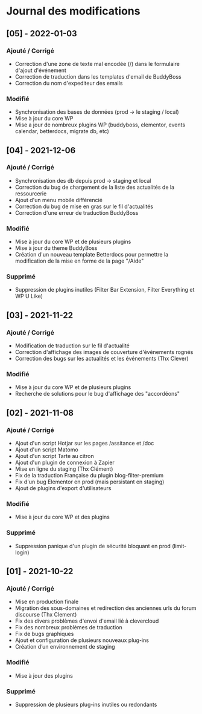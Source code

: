 # Journal des modifications

## [05] - 2022-01-03
### Ajouté / Corrigé
- Correction d'une zone de texte mal encodée (/) dans le formulaire d'ajout d'événement
- Correction de traduction dans les templates d'email de BuddyBoss
- Correction du nom d'expediteur des emails 

### Modifié
- Synchronisation des bases de données (prod -> le staging / local)
- Mise à jour du core WP
- Mise a jour de nombreux plugins WP (buddyboss, elementor, events calendar, betterdocs, migrate db, etc)



## [04] - 2021-12-06
### Ajouté / Corrigé
- Synchronisation des db depuis prod -> staging et local
- Correction du bug de chargement de la liste des actualités de la ressourcerie
- Ajout d'un menu mobile différencié
- Correction du bug de mise en gras sur le fil d'actualités
- Correction d'une erreur de traduction BuddyBoss

### Modifié
- Mise à jour du core WP et de plusieurs plugins
- Mise à jour du theme BuddyBoss
- Création d'un nouveau template Betterdocs pour permettre la modification de la mise en forme de la page "/Aide"

### Supprimé
- Suppression de plugins inutiles (Filter Bar Extension, Filter Everything et WP U Like)


## [03] - 2021-11-22
### Ajouté / Corrigé
- Modification de traduction sur le fil d'actualité
- Correction d'affichage des images de couverture d'événements rognés
- Correction des bugs sur les actualités et les événements (Thx Clever)

### Modifié
- Mise à jour du core WP et de plusieurs plugins
- Recherche de solutions pour le bug d'affichage des "accordéons"



## [02] - 2021-11-08
### Ajouté / Corrigé
- Ajout d'un script Hotjar sur les pages /assitance et /doc 
- Ajout d'un script Matomo
- Ajout d'un script Tarte au citron
- Ajout d'un plugin de connexion à Zapier
- Mise en ligne du staging (Thx Clément)
- Fix de la traduction Française du plugin blog-filter-premium
- Fix d'un bug Elementor en prod (mais persistant en staging)
- Ajout de plugins d'export d'utilisateurs

### Modifié
- Mise à jour du core WP et des plugins

### Supprimé
- Suppression panique d'un plugin de sécurité bloquant en prod (limit-login)


## [01] - 2021-10-22
### Ajouté / Corrigé
- Mise en production finale
- Migration des sous-domaines et redirection des anciennes urls du forum discourse (Thx Clement)
- Fix des divers problèmes d'envoi d'email lié à clevercloud
- Fix des nombreux problèmes de traduction
- Fix de bugs graphiques
- Ajout et configuration de plusieurs nouveaux plug-ins
- Création d’un environnement de staging

### Modifié
- Mise à jour des plugins 

### Supprimé
- Suppression de plusieurs plug-ins inutiles ou redondants
